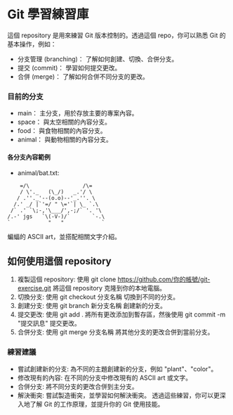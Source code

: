 # Git 學習練習庫
這個 repository 是用來練習 Git 版本控制的。透過這個 repo，你可以熟悉 Git 的基本操作，例如：

- 分支管理 (branching)： 了解如何創建、切換、合併分支。
- 提交 (commit)： 學習如何提交更改。
- 合併 (merge)： 了解如何合併不同分支的更改。

### 目前的分支
+ main： 主分支，用於存放主要的專案內容。
+ space： 與太空相關的內容分支。
+ food： 與食物相關的內容分支。
+ animal： 與動物相關的內容分支。

#### 各分支內容範例
- animal/bat.txt:
```
    =/\                 /\=
    / \'._   (\_/)   _.'/ \
   / .''._'--(o.o)--'_.''. \
  /.' _/ |`'=/ " \='`| \_ `.\
 /` .' `\;-,'\___/',-;/` '. '\
/.-' jgs   `\(-V-)/`       `-.\
`            "   "            `
```

蝙蝠的 ASCII art，並搭配相關文字介紹。

## 如何使用這個 repository
1. 複製這個 repository: 使用 git clone https://github.com/你的帳號/git-exercise.git 將這個 repository 克隆到你的本地電腦。
2. 切換分支: 使用 git checkout 分支名稱 切換到不同的分支。
3. 創建分支: 使用 git branch 新分支名稱 創建新的分支。
4. 提交更改: 使用 git add . 將所有更改添加到暫存區，然後使用 git commit -m "提交訊息" 提交更改。
5. 合併分支: 使用 git merge 分支名稱 將其他分支的更改合併到當前分支。


### 練習建議
- 嘗試創建新的分支: 為不同的主題創建新的分支，例如 "plant"、"color"。
- 修改現有的內容: 在不同的分支中修改現有的 ASCII art 或文字。
- 合併分支: 將不同分支的更改合併到主分支。
- 解決衝突: 嘗試製造衝突，並學習如何解決衝突。
透過這些練習，你可以更深入地了解 Git 的工作原理，並提升你的 Git 使用技能。